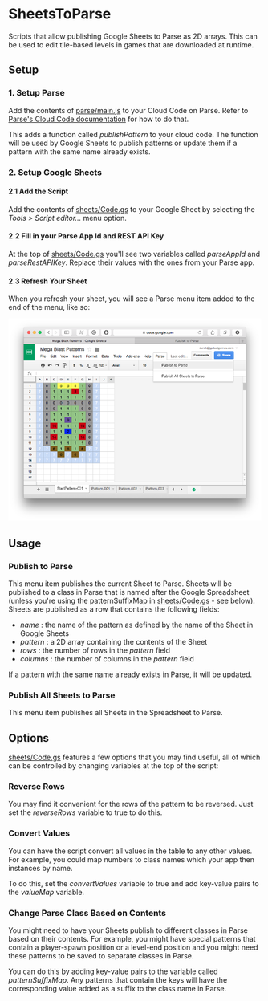 # SheetsToParse

Scripts that allow publishing Google Sheets to Parse as 2D arrays. This can be used to edit tile-based levels in games that are downloaded at runtime.

## Setup

### 1. Setup Parse

Add the contents of [parse/main.js](parse/main.js) to your Cloud Code on Parse. Refer to [Parse's Cloud Code documentation](https://parse.com/docs/cloud_code_guide) for how to do that.

This adds a function called *publishPattern* to your cloud code. The function will be used by Google Sheets to publish patterns or update them if a pattern with the same name already exists.

### 2. Setup Google Sheets

#### 2.1 Add the Script

Add the contents of [sheets/Code.gs](sheets/Code.gs) to your Google Sheet by selecting the *Tools > Script editor...* menu option.

#### 2.2 Fill in your Parse App Id and REST API Key

At the top of [sheets/Code.gs](sheets/Code.gs) you'll see two variables called *parseAppId* and *parseRestAPIKey*. Replace their values with the ones from your Parse app.

#### 2.3 Refresh Your Sheet

When you refresh your sheet, you will see a Parse menu item added to the end of the menu, like so:

![resources/SheetsScreenshot.png](resources/SheetsScreenshot.png)

## Usage

### Publish to Parse

This menu item publishes the current Sheet to Parse. Sheets will be published to a class in Parse that is named after the Google Spreadsheet (unless you're using the patternSuffixMap in [sheets/Code.gs](sheets/Code.gs) - see below). Sheets are published as a row that contains the following fields:

- *name* : the name of the pattern as defined by the name of the Sheet in Google Sheets
- *pattern* : a 2D array containing the contents of the Sheet
- *rows* : the number of rows in the *pattern* field
- *columns* : the number of columns in the *pattern* field

If a pattern with the same name already exists in Parse, it will be updated.

### Publish All Sheets to Parse

This menu item publishes all Sheets in the Spreadsheet to Parse.

## Options

[sheets/Code.gs](sheets/Code.gs) features a few options that you may find useful, all of which can be controlled by changing variables at the top of the script:

### Reverse Rows

You may find it convenient for the rows of the pattern to be reversed. Just set the *reverseRows* variable to true to do this.

### Convert Values

You can have the script convert all values in the table to any other values. For example, you could map numbers to class names which your app then instances by name.

To do this, set the *convertValues* variable to true and add key-value pairs to the *valueMap* variable.

### Change Parse Class Based on Contents

You might need to have your Sheets publish to different classes in Parse based on their contents. For example, you might have special patterns that contain a player-spawn position or a level-end position and you might need these patterns to be saved to separate classes in Parse.

You can do this by adding key-value pairs to the variable called *patternSuffixMap*. Any patterns that contain the keys will have the corresponding value added as a suffix to the class name in Parse.
